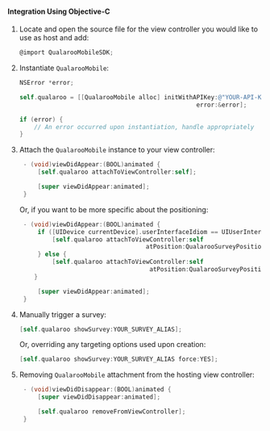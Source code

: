 #### Integration Using Objective-C

1. Locate and open the source file for the view controller you would like to use as host and add:

    ```objective-c
    @import QualarooMobileSDK;
    ```

2. Instantiate `QualarooMobile`:

    ```objective-c
    NSError *error;

    self.qualaroo = [[QualarooMobile alloc] initWithAPIKey:@"YOUR-API-KEY"
                                                     error:&error];

    if (error) {
        // An error occurred upon instantiation, handle appropriately
    }
    ```

3. Attach the `QualarooMobile` instance to your view controller:

    ```objective-c
	 - (void)viewDidAppear:(BOOL)animated {
	     [self.qualaroo attachToViewController:self];

	     [super viewDidAppear:animated];
	 }
    ```

    Or, if you want to be more specific about the positioning:

    ```objective-c
	 - (void)viewDidAppear:(BOOL)animated {
	     if ([UIDevice currentDevice].userInterfaceIdiom == UIUserInterfaceIdiomPad) {
	         [self.qualaroo attachToViewController:self
	                                   atPosition:QualarooSurveyPositionBottomRight];
	     } else {
	         [self.qualaroo attachToViewController:self
	                                    atPosition:QualarooSurveyPositionBottom];
	    }

	     [super viewDidAppear:animated];
	 }
    ```

4. Manually trigger a survey:

    ```objective-c
    [self.qualaroo showSurvey:YOUR_SURVEY_ALIAS];
    ```

    Or, overriding any targeting options used upon creation:

    ```objective-c
    [self.qualaroo showSurvey:YOUR_SURVEY_ALIAS force:YES];
    ```

5. Removing `QualarooMobile` attachment from the hosting view controller:

    ```objective-c
	 - (void)viewDidDisappear:(BOOL)animated {
	     [super viewDidDisappear:animated];

	     [self.qualaroo removeFromViewController];
	 }
    ```
